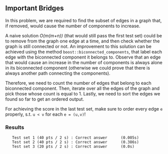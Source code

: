 ## Important Bridges
In this problem, we are required to find the subset of edges in a graph that, if removed, would cause the number of components to increase. 

A naive solution *O(m(m+n))* (that would still pass the first test set) could be to remove from the graph one edge at a time, and then check whether the graph is still connected or not. An improvement to this solution can be achieved using the method `boost::biconnected_components`, that label each edge with the biconnected component it belongs to. Observe that an edge that would cause an increase in the number of components is always alone in its biconnected component (otherwise we could
prove that there is always another path connecting the components). 

Therefore, we need to count the number of edges that belong to each biconnected component. Then, iterate over all the edges of the graph and pick those whose count is equal to 1. Lastly, we need to sort the edges we found so far to get an ordered output.

For achieving the score in the last test set, make sure to order every edge `e` properly, s.t. `u < v` for each `e = (u,v)`!

### Results
```
   Test set 1 (40 pts / 2 s) : Correct answer      (0.005s)
   Test set 2 (40 pts / 2 s) : Correct answer      (0.386s)
   Test set 3 (20 pts / 2 s) : Correct answer      (0.0s)
```

